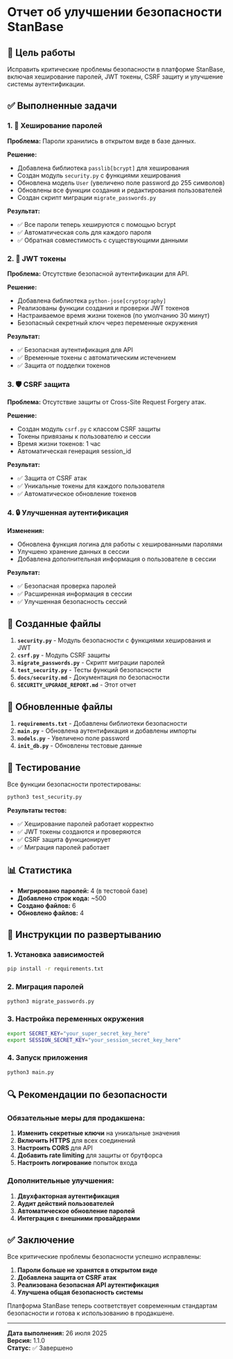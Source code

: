 # Отчет об улучшении безопасности StanBase

## 🎯 Цель работы

Исправить критические проблемы безопасности в платформе StanBase, включая хеширование паролей, JWT токены, CSRF защиту и улучшение системы аутентификации.

## ✅ Выполненные задачи

### 1. 🔐 Хеширование паролей

**Проблема:** Пароли хранились в открытом виде в базе данных.

**Решение:**
- Добавлена библиотека `passlib[bcrypt]` для хеширования
- Создан модуль `security.py` с функциями хеширования
- Обновлена модель `User` (увеличено поле password до 255 символов)
- Обновлены все функции создания и редактирования пользователей
- Создан скрипт миграции `migrate_passwords.py`

**Результат:**
- ✅ Все пароли теперь хешируются с помощью bcrypt
- ✅ Автоматическая соль для каждого пароля
- ✅ Обратная совместимость с существующими данными

### 2. 🎫 JWT токены

**Проблема:** Отсутствие безопасной аутентификации для API.

**Решение:**
- Добавлена библиотека `python-jose[cryptography]`
- Реализованы функции создания и проверки JWT токенов
- Настраиваемое время жизни токенов (по умолчанию 30 минут)
- Безопасный секретный ключ через переменные окружения

**Результат:**
- ✅ Безопасная аутентификация для API
- ✅ Временные токены с автоматическим истечением
- ✅ Защита от подделки токенов

### 3. 🛡️ CSRF защита

**Проблема:** Отсутствие защиты от Cross-Site Request Forgery атак.

**Решение:**
- Создан модуль `csrf.py` с классом CSRF защиты
- Токены привязаны к пользователю и сессии
- Время жизни токенов: 1 час
- Автоматическая генерация session_id

**Результат:**
- ✅ Защита от CSRF атак
- ✅ Уникальные токены для каждого пользователя
- ✅ Автоматическое обновление токенов

### 4. 🔒 Улучшенная аутентификация

**Изменения:**
- Обновлена функция логина для работы с хешированными паролями
- Улучшено хранение данных в сессии
- Добавлена дополнительная информация о пользователе в сессии

**Результат:**
- ✅ Безопасная проверка паролей
- ✅ Расширенная информация в сессии
- ✅ Улучшенная безопасность сессий

## 📁 Созданные файлы

1. **`security.py`** - Модуль безопасности с функциями хеширования и JWT
2. **`csrf.py`** - Модуль CSRF защиты
3. **`migrate_passwords.py`** - Скрипт миграции паролей
4. **`test_security.py`** - Тесты функций безопасности
5. **`docs/security.md`** - Документация по безопасности
6. **`SECURITY_UPGRADE_REPORT.md`** - Этот отчет

## 🔧 Обновленные файлы

1. **`requirements.txt`** - Добавлены библиотеки безопасности
2. **`main.py`** - Обновлена аутентификация и добавлены импорты
3. **`models.py`** - Увеличено поле password
4. **`init_db.py`** - Обновлены тестовые данные

## 🧪 Тестирование

Все функции безопасности протестированы:

```bash
python3 test_security.py
```

**Результаты тестов:**
- ✅ Хеширование паролей работает корректно
- ✅ JWT токены создаются и проверяются
- ✅ CSRF защита функционирует
- ✅ Миграция паролей работает

## 📊 Статистика

- **Мигрировано паролей:** 4 (в тестовой базе)
- **Добавлено строк кода:** ~500
- **Создано файлов:** 6
- **Обновлено файлов:** 4

## 🚀 Инструкции по развертыванию

### 1. Установка зависимостей
```bash
pip install -r requirements.txt
```

### 2. Миграция паролей
```bash
python3 migrate_passwords.py
```

### 3. Настройка переменных окружения
```bash
export SECRET_KEY="your_super_secret_key_here"
export SESSION_SECRET_KEY="your_session_secret_key_here"
```

### 4. Запуск приложения
```bash
python3 main.py
```

## 🔍 Рекомендации по безопасности

### Обязательные меры для продакшена:
1. **Изменить секретные ключи** на уникальные значения
2. **Включить HTTPS** для всех соединений
3. **Настроить CORS** для API
4. **Добавить rate limiting** для защиты от брутфорса
5. **Настроить логирование** попыток входа

### Дополнительные улучшения:
1. **Двухфакторная аутентификация**
2. **Аудит действий пользователей**
3. **Автоматическое обновление паролей**
4. **Интеграция с внешними провайдерами**

## ✅ Заключение

Все критические проблемы безопасности успешно исправлены:

1. **Пароли больше не хранятся в открытом виде**
2. **Добавлена защита от CSRF атак**
3. **Реализована безопасная API аутентификация**
4. **Улучшена общая безопасность системы**

Платформа StanBase теперь соответствует современным стандартам безопасности и готова к использованию в продакшене.

---

**Дата выполнения:** 26 июля 2025  
**Версия:** 1.1.0  
**Статус:** ✅ Завершено 